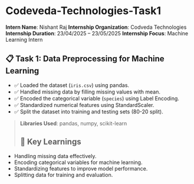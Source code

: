 # Codeveda-Technologies-Task1
**Intern Name**: Nishant Raj 
**Internship Organization**: Codveda Technologies 
**Internship Duration**: 23/04/2025 – 23/05/2025
**Internship Focus**: Machine Learning Intern 


## 📋 Task 1: Data Preprocessing for Machine Learning

- ✅ Loaded the dataset (`iris.csv`) using pandas.
- ✅ Handled missing data by filling missing values with mean.
- ✅ Encoded the categorical variable (`species`) using Label Encoding.
- ✅ Standardized numerical features using StandardScaler.
- ✅ Split the dataset into training and testing sets (80-20 split).

> **Libraries Used**: pandas, numpy, scikit-learn
>
> ## 🎯 Key Learnings

- Handling missing data effectively.
- Encoding categorical variables for machine learning.
- Standardizing features to improve model performance.
- Splitting data for training and evaluation.
